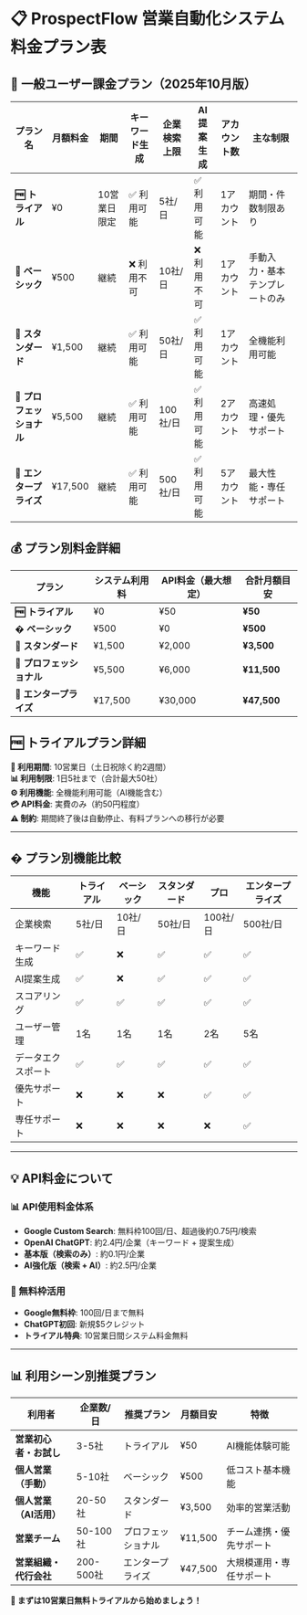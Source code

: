 # 📋 ProspectFlow 営業自動化システム 料金プラン表

## 🎯 一般ユーザー課金プラン（2025年10月版）

| プラン名 | 月額料金 | 期間 | キーワード生成 | 企業検索上限 | AI提案生成 | アカウント数 | 主な制限 |
|---------|---------|------|-------------|------------|-----------|------------|----------|
| **🆓 トライアル** | ¥0 | 10営業日限定 | ✅ 利用可能 | 5社/日 | ✅ 利用可能 | 1アカウント | 期間・件数制限あり |
| **🥉 ベーシック** | ¥500 | 継続 | ❌ 利用不可 | 10社/日 | ❌ 利用不可 | 1アカウント | 手動入力・基本テンプレートのみ |
| **🥈 スタンダード** | ¥1,500 | 継続 | ✅ 利用可能 | 50社/日 | ✅ 利用可能 | 1アカウント | 全機能利用可能 |
| **🥇 プロフェッショナル** | ¥5,500 | 継続 | ✅ 利用可能 | 100社/日 | ✅ 利用可能 | 2アカウント | 高速処理・優先サポート |
| **💎 エンタープライズ** | ¥17,500 | 継続 | ✅ 利用可能 | 500社/日 | ✅ 利用可能 | 5アカウント | 最大性能・専任サポート |

## 💰 プラン別料金詳細

| プラン | システム利用料 | API料金（最大想定） | **合計月額目安** |
|--------|---------------|------------------|-----------------|
| **🆓 トライアル** | ¥0 | ¥50 | **¥50** |
| **� ベーシック** | ¥500 | ¥0 | **¥500** |
| **🥈 スタンダード** | ¥1,500 | ¥2,000 | **¥3,500** |
| **🥇 プロフェッショナル** | ¥5,500 | ¥6,000 | **¥11,500** |
| **💎 エンタープライズ** | ¥17,500 | ¥30,000 | **¥47,500** |

## 🆓 トライアルプラン詳細

**📅 利用期間**: 10営業日（土日祝除く約2週間）  
**📊 利用制限**: 1日5社まで（合計最大50社）  
**⚙️ 利用機能**: 全機能利用可能（AI機能含む）  
**💳 API料金**: 実費のみ（約50円程度）  
**⚠️ 制約**: 期間終了後は自動停止、有料プランへの移行が必要

---

## � プラン別機能比較

| 機能 | トライアル | ベーシック | スタンダード | プロ | エンタープライズ |
|------|-----------|-----------|-------------|------|----------------|
| 企業検索 | 5社/日 | 10社/日 | 50社/日 | 100社/日 | 500社/日 |
| キーワード生成 | ✅ | ❌ | ✅ | ✅ | ✅ |
| AI提案生成 | ✅ | ❌ | ✅ | ✅ | ✅ |
| スコアリング | ✅ | ✅ | ✅ | ✅ | ✅ |
| ユーザー管理 | 1名 | 1名 | 1名 | 2名 | 5名 |
| データエクスポート | ✅ | ✅ | ✅ | ✅ | ✅ |
| 優先サポート | ❌ | ❌ | ❌ | ✅ | ✅ |
| 専任サポート | ❌ | ❌ | ❌ | ❌ | ✅ |

---

## 💡 API料金について

### 📊 API使用料金体系
- **Google Custom Search**: 無料枠100回/日、超過後約0.75円/検索
- **OpenAI ChatGPT**: 約2.4円/企業（キーワード + 提案生成）
- **基本版（検索のみ）**: 約0.1円/企業
- **AI強化版（検索 + AI）**: 約2.5円/企業

### 🎁 無料枠活用
- **Google無料枠**: 100回/日まで無料
- **ChatGPT初回**: 新規$5クレジット
- **トライアル特典**: 10営業日間システム料金無料

---

## 📊 利用シーン別推奨プラン

| 利用者 | 企業数/日 | 推奨プラン | 月額目安 | 特徴 |
|--------|-----------|-----------|----------|------|
| **営業初心者・お試し** | 3-5社 | トライアル | ¥50 | AI機能体験可能 |
| **個人営業（手動）** | 5-10社 | ベーシック | ¥500 | 低コスト基本機能 |
| **個人営業（AI活用）** | 20-50社 | スタンダード | ¥3,500 | 効率的営業活動 |
| **営業チーム** | 50-100社 | プロフェッショナル | ¥11,500 | チーム連携・優先サポート |
| **営業組織・代行会社** | 200-500社 | エンタープライズ | ¥47,500 | 大規模運用・専任サポート |

**🎯 まずは10営業日無料トライアルから始めましょう！**
